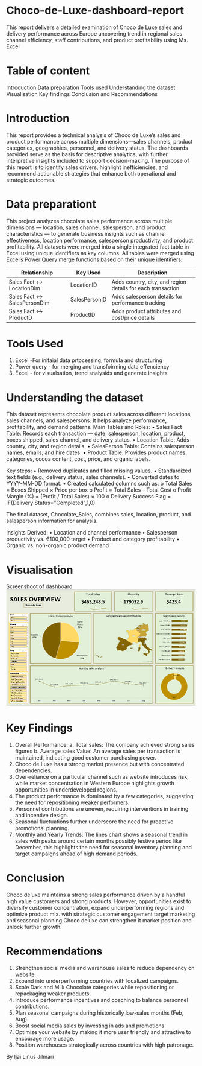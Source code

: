 # Choco-de-Luxe-dashboard-report
This report delivers a detailed examination of Choco de Luxe sales and delivery performance across Europe uncovering trend in regional sales channel efficiency, staff contributions, and product profitability using Ms. Excel

# Table of content
Introduction
Data preparation
Tools used
Understanding the dataset
Visualisation
Key findings
Conclusion and Recommendations

# Introduction
This report provides a technical analysis of Choco de Luxe’s sales and product performance across multiple dimensions—sales channels, product categories, geographies, personnel, and delivery status. The dashboards provided serve as the basis for descriptive analytics, with further interpretive insights included to support decision-making. The purpose of this report is to identify sales drivers, highlight inefficiencies, and recommend actionable strategies that enhance both operational and strategic outcomes.

# Data preparationt
This project analyzes chocolate sales performance across multiple dimensions — location, sales channel, salesperson, and product characteristics — to generate business insights such as channel effectiveness, location performance, salesperson productivity, and product profitability.
All datasets were merged into a single integrated fact table in Excel using unique identifiers as key columns.
All tables were merged using Excel’s Power Query merge functions based on their unique identifiers:

|Relationship|	Key Used|	Description|
|------------|----------|------------|
|Sales Fact ↔ LocationDim|	LocationID|	Adds country, city, and region details for each transaction|
|Sales Fact ↔ SalesPersonDim|	SalesPersonID|	Adds salesperson details for performance tracking|
|Sales Fact ↔ ProductD|	ProductID|	Adds product attributes and cost/price details|

# Tools Used
  1. Excel -For initaial data prtocessing, formula and structuring
  2. Power query - for merging and transfoirming data effenciency
  3. Excel - for visualsation, trend snalysids and generate insights
    
# Understanding the dataset
  This dataset represents chocolate product sales across different locations, sales channels, and salespersons.
It helps analyze performance, profitability, and demand patterns.
Main Tables and Roles:
  •	Sales Fact Table: Records each transaction — date, salesperson, location, product, boxes shipped, sales channel, and delivery status.
  •	Location Table: Adds country, city, and region details.
  •	SalesPerson Table: Contains salesperson names, emails, and hire dates.
  •	Product Table: Provides product names, categories, cocoa content, cost, price, and organic labels.

Key steps:
  •	Removed duplicates and filled missing values.
  •	Standardized text fields (e.g., delivery status, sales channels).
  •	Converted dates to YYYY-MM-DD format.
  •	Created calculated columns such as:
      o	Total Sales = Boxes Shipped × Price per box
      o	Profit = Total Sales – Total Cost
      o	Profit Margin (%) = (Profit / Total Sales) × 100
      o	Delivery Success Flag = IF(Delivery Status="Completed",1,0)

The final dataset, Chocolate_Sales, combines sales, location, product, and salesperson information for analysis.

Insights Derived:
  •	Location and channel performance
  •	Salesperson productivity vs. €100,000 target
  •	Product and category profitability
  •	Organic vs. non-organic product demand

# Visualisation
Screenshoot  of dashboard
![Dashboard Preview](https://github.com/Linus-Ijai/Choco-de-Luxe-dashboard-report/blob/main/Screenshot%202025-10-01%20211748.png)

# Key Findings
  1. Overall Performance:
     a. Total sales: The company achieved strong sales figures 
     b. Average sales Value: An average sales per transaction is maintained, indicating good customer purchasing power.
  2. Choco de Luxe has a strong market presence but with concentrated dependencies.
  3. Over-reliance on a particular channel such as website introduces risk, while market concentration in Western Europe highlights growth opportunities in underdeveloped regions.
  4. The product performance is dominated by a few categories, suggesting the need for repositioning weaker performers.
  5. Personnel contributions are uneven, requiring interventions in training and incentive design.
  6. Seasonal fluctuations further underscore the need for proactive promotional planning.
  7. Monthly and Yearly Trends:
     The lines chart shows a seasonal trend in sales with peaks around certain months possibly festive period like December, this highlights the need for seasonal inventory planning and target campaigns ahead of high demand periods.

# Conclusion
  Choco deluxe maintains a strong sales performance driven by a handful high value customers and strong products. However, opportunities exist to diversify customer concentration, expand underperforming regions and optimize product mix. with strategic customer engagement target marketing and seasonal planning Choco deluxe can strengthen it market position and unlock further growth.

#  Recommendations
1.	Strengthen social media and warehouse sales to reduce dependency on website.
2.	Expand into underperforming countries with localized campaigns.
3.	Scale Dark and Milk Chocolate categories while repositioning or repackaging weaker products.
4.	Introduce performance incentives and coaching to balance personnel contributions.
5.	Plan seasonal campaigns during historically low-sales months (Feb, Aug).
7.	Boost social media sales by investing in ads and promotions.
8.	Optimize your website by making it more user friendly and attractive to encourage more usage.
9.	Position warehouses strategically across countries with high patronage.

  By Ijai Linus Jilmari
